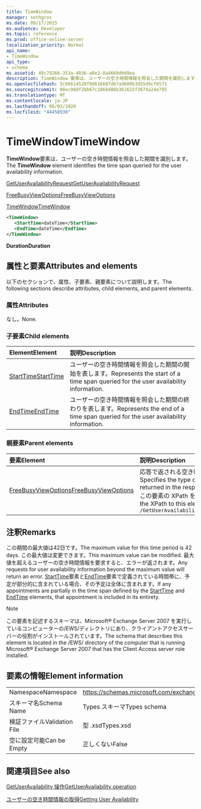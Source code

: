 ```yaml
---
title: TimeWindow
manager: sethgros
ms.date: 09/17/2015
ms.audience: Developer
ms.topic: reference
ms.prod: office-online-server
localization_priority: Normal
api_name:
- TimeWindow
api_type:
- schema
ms.assetid: 49c79266-353a-4036-a8e2-8a4660d0d8ea
description: TimeWindow 要素は、ユーザーの空き時間情報を照会した期間を識別します。
ms.openlocfilehash: 5c66614520f9d616687d67ad609b3d55d9cf6571
ms.sourcegitcommit: 88ec988f2bb67c1866d06b361615f3674a24e795
ms.translationtype: MT
ms.contentlocale: ja-JP
ms.lasthandoff: 06/03/2020
ms.locfileid: "44458930"
---
```

# <a name="timewindow"></a><span data-ttu-id="0f1bb-103">TimeWindow</span><span class="sxs-lookup"><span data-stu-id="0f1bb-103">TimeWindow</span></span>

<span data-ttu-id="0f1bb-104">**TimeWindow**要素は、ユーザーの空き時間情報を照会した期間を識別します。</span><span class="sxs-lookup"><span data-stu-id="0f1bb-104">The **TimeWindow** element identifies the time span queried for the user availability information.</span></span> 
  
[<span data-ttu-id="0f1bb-105">GetUserAvailabilityRequest</span><span class="sxs-lookup"><span data-stu-id="0f1bb-105">GetUserAvailabilityRequest</span></span>](getuseravailabilityrequest.md)
  
[<span data-ttu-id="0f1bb-106">FreeBusyViewOptions</span><span class="sxs-lookup"><span data-stu-id="0f1bb-106">FreeBusyViewOptions</span></span>](freebusyviewoptions.md)
  
[<span data-ttu-id="0f1bb-107">TimeWindow</span><span class="sxs-lookup"><span data-stu-id="0f1bb-107">TimeWindow</span></span>](timewindow.md)
  
```xml
<TimeWindow>
   <StartTime>dateTime</StartTime>
   <EndTime>dateTime</EndTime>
</TimeWindow>
```

 <span data-ttu-id="0f1bb-108">**Duration**</span><span class="sxs-lookup"><span data-stu-id="0f1bb-108">**Duration**</span></span>
## <a name="attributes-and-elements"></a><span data-ttu-id="0f1bb-109">属性と要素</span><span class="sxs-lookup"><span data-stu-id="0f1bb-109">Attributes and elements</span></span>

<span data-ttu-id="0f1bb-110">以下のセクションで、属性、子要素、親要素について説明します。</span><span class="sxs-lookup"><span data-stu-id="0f1bb-110">The following sections describe attributes, child elements, and parent elements.</span></span>
  
### <a name="attributes"></a><span data-ttu-id="0f1bb-111">属性</span><span class="sxs-lookup"><span data-stu-id="0f1bb-111">Attributes</span></span>

<span data-ttu-id="0f1bb-112">なし。</span><span class="sxs-lookup"><span data-stu-id="0f1bb-112">None.</span></span>
  
### <a name="child-elements"></a><span data-ttu-id="0f1bb-113">子要素</span><span class="sxs-lookup"><span data-stu-id="0f1bb-113">Child elements</span></span>

|<span data-ttu-id="0f1bb-114">**Element**</span><span class="sxs-lookup"><span data-stu-id="0f1bb-114">**Element**</span></span>|<span data-ttu-id="0f1bb-115">**説明**</span><span class="sxs-lookup"><span data-stu-id="0f1bb-115">**Description**</span></span>|
|:-----|:-----|
|[<span data-ttu-id="0f1bb-116">StartTime</span><span class="sxs-lookup"><span data-stu-id="0f1bb-116">StartTime</span></span>](starttime.md) <br/> |<span data-ttu-id="0f1bb-117">ユーザーの空き時間情報を照会した期間の開始を表します。</span><span class="sxs-lookup"><span data-stu-id="0f1bb-117">Represents the start of a time span queried for the user availability information.</span></span>  <br/> |
|[<span data-ttu-id="0f1bb-118">EndTime</span><span class="sxs-lookup"><span data-stu-id="0f1bb-118">EndTime</span></span>](endtime.md) <br/> |<span data-ttu-id="0f1bb-119">ユーザーの空き時間情報を照会した期間の終わりを表します。</span><span class="sxs-lookup"><span data-stu-id="0f1bb-119">Represents the end of a time span queried for the user availability information.</span></span>  <br/> |
   
### <a name="parent-elements"></a><span data-ttu-id="0f1bb-120">親要素</span><span class="sxs-lookup"><span data-stu-id="0f1bb-120">Parent elements</span></span>

|<span data-ttu-id="0f1bb-121">**要素**</span><span class="sxs-lookup"><span data-stu-id="0f1bb-121">**Element**</span></span>|<span data-ttu-id="0f1bb-122">**説明**</span><span class="sxs-lookup"><span data-stu-id="0f1bb-122">**Description**</span></span>|
|:-----|:-----|
|[<span data-ttu-id="0f1bb-123">FreeBusyViewOptions</span><span class="sxs-lookup"><span data-stu-id="0f1bb-123">FreeBusyViewOptions</span></span>](freebusyviewoptions.md) <br/> |<span data-ttu-id="0f1bb-124">応答で返される空き時間情報の種類を指定します。</span><span class="sxs-lookup"><span data-stu-id="0f1bb-124">Specifies the type of free/busy information returned in the response.</span></span>  <br/> <span data-ttu-id="0f1bb-125">この要素の XPath を次に示します。</span><span class="sxs-lookup"><span data-stu-id="0f1bb-125">The following is the XPath to this element:</span></span>  <br/>  `/GetUserAvailabilityRequest/FreeBusyViewOptions` <br/> |
   
## <a name="remarks"></a><span data-ttu-id="0f1bb-126">注釈</span><span class="sxs-lookup"><span data-stu-id="0f1bb-126">Remarks</span></span>

<span data-ttu-id="0f1bb-127">この期間の最大値は42日です。</span><span class="sxs-lookup"><span data-stu-id="0f1bb-127">The maximum value for this time period is 42 days.</span></span> <span data-ttu-id="0f1bb-128">この最大値は変更できます。</span><span class="sxs-lookup"><span data-stu-id="0f1bb-128">This maximum value can be modified.</span></span> <span data-ttu-id="0f1bb-129">最大値を超えるユーザーの空き時間情報を要求すると、エラーが返されます。</span><span class="sxs-lookup"><span data-stu-id="0f1bb-129">Any requests for user availability information beyond the maximum value will return an error.</span></span> <span data-ttu-id="0f1bb-130">[StartTime](starttime.md)要素と[EndTime](endtime.md)要素で定義されている時間帯に、予定が部分的に含まれている場合、その予定は全体に含まれます。</span><span class="sxs-lookup"><span data-stu-id="0f1bb-130">If any appointments are partially in the time span defined by the [StartTime](starttime.md) and [EndTime](endtime.md) elements, that appointment is included in its entirety.</span></span> 
  
> [!NOTE]
> <span data-ttu-id="0f1bb-131">この要素を記述するスキーマは、Microsoft® Exchange Server 2007 を実行しているコンピューターの/EWS/ディレクトリにあり、クライアントアクセスサーバーの役割がインストールされています。</span><span class="sxs-lookup"><span data-stu-id="0f1bb-131">The schema that describes this element is located in the /EWS/ directory of the computer that is running Microsoft® Exchange Server 2007 that has the Client Access server role installed.</span></span> 
  
## <a name="element-information"></a><span data-ttu-id="0f1bb-132">要素の情報</span><span class="sxs-lookup"><span data-stu-id="0f1bb-132">Element information</span></span>

|||
|:-----|:-----|
|<span data-ttu-id="0f1bb-133">Namespace</span><span class="sxs-lookup"><span data-stu-id="0f1bb-133">Namespace</span></span>  <br/> |https://schemas.microsoft.com/exchange/services/2006/types  <br/> |
|<span data-ttu-id="0f1bb-134">スキーマ名</span><span class="sxs-lookup"><span data-stu-id="0f1bb-134">Schema Name</span></span>  <br/> |<span data-ttu-id="0f1bb-135">Types スキーマ</span><span class="sxs-lookup"><span data-stu-id="0f1bb-135">Types schema</span></span>  <br/> |
|<span data-ttu-id="0f1bb-136">検証ファイル</span><span class="sxs-lookup"><span data-stu-id="0f1bb-136">Validation File</span></span>  <br/> |<span data-ttu-id="0f1bb-137">型 .xsd</span><span class="sxs-lookup"><span data-stu-id="0f1bb-137">Types.xsd</span></span>  <br/> |
|<span data-ttu-id="0f1bb-138">空に設定可能</span><span class="sxs-lookup"><span data-stu-id="0f1bb-138">Can be Empty</span></span>  <br/> |<span data-ttu-id="0f1bb-139">正しくない</span><span class="sxs-lookup"><span data-stu-id="0f1bb-139">False</span></span>  <br/> |
   
## <a name="see-also"></a><span data-ttu-id="0f1bb-140">関連項目</span><span class="sxs-lookup"><span data-stu-id="0f1bb-140">See also</span></span>



[<span data-ttu-id="0f1bb-141">GetUserAvailability 操作</span><span class="sxs-lookup"><span data-stu-id="0f1bb-141">GetUserAvailability operation</span></span>](getuseravailability-operation.md)


[<span data-ttu-id="0f1bb-142">ユーザーの空き時間情報の取得</span><span class="sxs-lookup"><span data-stu-id="0f1bb-142">Getting User Availability</span></span>](https://msdn.microsoft.com/library/d4133fcb-9b0f-4e6b-aadf-a389da83516a%28Office.15%29.aspx)


